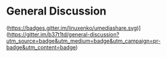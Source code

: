 # General Discussion

(https://badges.gitter.im/linuxenko/umediashare.svg)](https://gitter.im/b37t1td/general-discussion?utm_source=badge&utm_medium=badge&utm_campaign=pr-badge&utm_content=badge)
